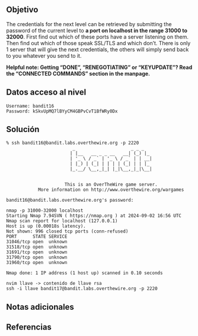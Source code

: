 ## Objetivo
The credentials for the next level can be retrieved by submitting the password of the current level to **a port on localhost in the range 31000 to 32000**. First find out which of these ports have a server listening on them. Then find out which of those speak SSL/TLS and which don’t. There is only 1 server that will give the next credentials, the others will simply send back to you whatever you send to it.

**Helpful note: Getting “DONE”, “RENEGOTIATING” or “KEYUPDATE”? Read the “CONNECTED COMMANDS” section in the manpage.**
## Datos  acceso al nivel
```
Username: bandit16
Password: kSkvUpMQ7lBYyCM4GBPvCvT1BfWRy0Dx
```
## Solución
```
% ssh bandit16@bandit.labs.overthewire.org -p 2220
                         _                     _ _ _   
                        | |__   __ _ _ __   __| (_) |_ 
                        | '_ \ / _` | '_ \ / _` | | __|
                        | |_) | (_| | | | | (_| | | |_ 
                        |_.__/ \__,_|_| |_|\__,_|_|\__|
                                                       

                      This is an OverTheWire game server. 
            More information on http://www.overthewire.org/wargames

bandit16@bandit.labs.overthewire.org's password:
```

```
nmap -p 31000-32000 localhost
Starting Nmap 7.94SVN ( https://nmap.org ) at 2024-09-02 16:56 UTC
Nmap scan report for localhost (127.0.0.1)
Host is up (0.00018s latency).
Not shown: 996 closed tcp ports (conn-refused)
PORT      STATE SERVICE
31046/tcp open  unknown
31518/tcp open  unknown
31691/tcp open  unknown
31790/tcp open  unknown
31960/tcp open  unknown

Nmap done: 1 IP address (1 host up) scanned in 0.10 seconds
```

```
nvim llave -> contenido de llave rsa
ssh -i llave bandit17@bandit.labs.overthewire.org -p 2220
```
## Notas adicionales
## Referencias